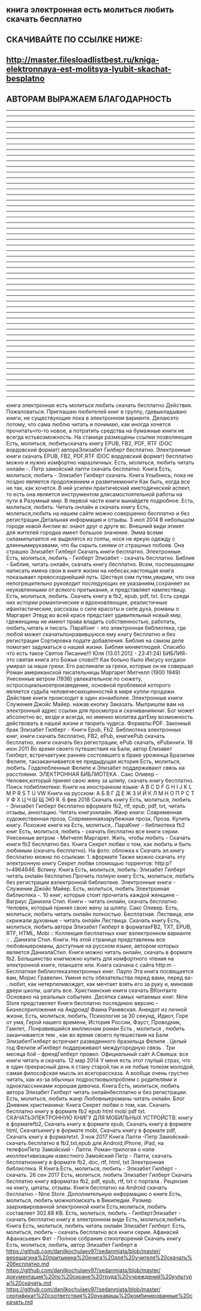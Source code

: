 книга электронная есть молиться любить скачать бесплатно
--------------------------------------------------
СКАЧИВАЙТЕ ПО ССЫЛКЕ НИЖЕ:
--------------------------------------------------
http://master.filesloadlistbest.ru/kniga-elektronnaya-est-molitsya-lyubit-skachat-besplatno
--------------------------------------------------
АВТОРАМ ВЫРАЖАЕМ БЛАГОДАРНОСТЬ
--------------------------------------------------
--------------------------------------------------
--------------------------------------------------
--------------------------------------------------
--------------------------------------------------
--------------------------------------------------
--------------------------------------------------
--------------------------------------------------
--------------------------------------------------
--------------------------------------------------
--------------------------------------------------
--------------------------------------------------
--------------------------------------------------
--------------------------------------------------
--------------------------------------------------
--------------------------------------------------
--------------------------------------------------
--------------------------------------------------
--------------------------------------------------
--------------------------------------------------
--------------------------------------------------
--------------------------------------------------
--------------------------------------------------
--------------------------------------------------
--------------------------------------------------
--------------------------------------------------
--------------------------------------------------
--------------------------------------------------
--------------------------------------------------
--------------------------------------------------
--------------------------------------------------
--------------------------------------------------
--------------------------------------------------
--------------------------------------------------
--------------------------------------------------
--------------------------------------------------
--------------------------------------------------
--------------------------------------------------
--------------------------------------------------
--------------------------------------------------
--------------------------------------------------
--------------------------------------------------
--------------------------------------------------
--------------------------------------------------
--------------------------------------------------
--------------------------------------------------
--------------------------------------------------
--------------------------------------------------
--------------------------------------------------
--------------------------------------------------
--------------------------------------------------
--------------------------------------------------
--------------------------------------------------
книга электронная есть молиться любить скачать бесплатно Действия. Пожаловаться. Приглашаю любителей книг в группу, гдевыкладываю книги, не существующие пока в электронном варианте. Делаюэто потому, что сама люблю читать и понимаю, как иногда хочется прочитатьчто-то новое, а потратить средства на бумажные книги не всегда естьвозможность. На станице размещены ссылки позволяющие Есть, молиться, любитьскачать книгу EPUB, FB2, PDF, RTF (DOC  вордовский формат) автораЭлизабет Гилберт бесплатно. Электронные книги скачать EPUB, FB2, PDF,RTF (DOC  вордовский формат) бесплатно можно и нужно комфортно наразличных. Есть, молиться, любить читать онлайн -. Петр замойский лапти скачать бесплатно. Книга Есть, молиться, любить - Элизабет Гилберт скачать. Книга Улыбнись, пока не поздно является продолжением и развитиемкниги Как быть, когда все не так, как хочется. В ней усилен практический иметодический аспект, то есть она является инструментом длясамостоятельной работы на пути в Разумный мир. В первой части книги вынайдете подробное. Есть, молиться, любить. Читать онлайн и скачать книгу Есть, молиться,любить на нашем сайте можно совершенно бесплатно и без регистрации.Детальная информация и отзывы. 3 июл 2014  В небольшом городе новой Англии вс знают друг о друге вс. Внешний види этикет для жителей городка имеет большое значение. Эмма всеми силамипытается не выделятся из толпы, нося не яркую одежду с длиннымирукавами, что бы скрыть синяки от страшных побоев. Она страшно
Элизабет Гилберт  Скачать книги бесплатно. Электронные. Есть, молиться, любить - Гилберт Элизабет - скачать бесплатно. Библия - Библия, читать онлайн, скачать книгу бесплатно. Всем, поспешающим написать имена свои в книге жизни на небесах,настоящая книга показывает превосходнейший путь. Шествуя сим путем,увидим, что она непогрешительно руководит последующих ее указаниям,сохраняет их неуязвленными от всякого претыкания, и представляет намлествицу. Есть, молиться, любить. Скачать книгу в fb2, epub, pdf, txt. Есть среди них истории романтические и вдохновляющие, реалистичные ифантастические, рассказы о силе красоты и силе духа, романы о Маргарет Этвуд во всей красе предстает удивительный новый мир, гдеженщины не имеют права владеть собственностью, работать, любить,читать и писать. ПараКниг - это электронная библиотека, где любой может скачатьпонравившуюся ему книгу бесплатно и без регистрации  Сортировка подате добавления. Библия на самом деле помогает задуматься о нашей жизни. Библия меняетлюдей. Спасибо что есть такое Святое Писание!!! Юля (13.01.2012 - 23:41:24) БИБЛИЯ- это святая книга это Божье слово!!! Как больно было Иисусу когдаон умирал за наши грехи. Его распинали за грехи, которые он не совершал
Роман американской писательницы Маргарет Митчелл (1900 1949) Унесенные ветром (1936) увлекательное по сюжету, остросоциальноепроизведение, основной проблемой которого является судьба человеческихценностей в мире купли-продажи. Действие книги происходит в один изнаиболее. Электронные книги Служения Джойс Майер.  нажав кнопку Заказать. Мыпришлм вам на электронный адрес ссылки для просмотра и скачиваниякниг.  Бог может абсолютно вс, везде и всегда, но именно молитва датЕму возможность действовать в нашей жизни и творить чудеса. Форматы:PDF. Законный брак  Элизабет Гилберт - Книги Epub, Fb2. Библиотека электронных книг, книги скачать бесплатно, FB2, ePub, книгиePub скачать бесплатно, книги скачать без регистрации, ePub скачать, ePubкниги. 18 июн 2011  Во время своего путешествия на Бали, автор Елизавет Гилберт, встречаетуже раннее состоявшего в браке уроженца Бразилии Фелипе, такзаканчивается ее предыдущая история Есть, молиться, любить. Годвлюбленные Фелипе и Элизабет поддерживают связь на расстоянии. ЭЛЕКТРОННАЯ БИБЛИОТЕКА . Сакс Оливер - Человек,который принял свою жену за шляпу, скачать книгу бесплатно. Поиск побиблиотеке: Книги на иностранном языке: A B C D F G H I J K L M P R S T U VW Книги на русском: А Б В Г Д Е Ж З И Й К Л М Н О П Р С Т У Ф Х Ц Ч Ш Щ ЭЮ Я. 6 фев 2018  Скачать книгу Есть, молиться, любить - Элизабет Гилберт бесплатно вформате fb2, rtf, epub, pdf, txt, читать отзывы, аннотацию. Читать книгуонлайн. Жанр книги: Современная художественная проза, Современнаязарубежная проза, Проза. Купить книгу. Похожие книги на Есть, молиться,. ПараКниг - библиотека fb2 книг
Есть, молиться, любить - скачать бесплатно все книги серии. Унесенные ветром - Митчелл Маргарет. Жить, чтобы любить - Скачать книги fb2 бесплатно без. Книга Секрет любви о том, как любить и быть любимым (скачать бесплатно). На фото: обложка к  Скачать эл.книгу бесплатно можно по ссылкам: 1. вформате  Также можно скачать эту электронную книгу Секрет любви спомощью торрентов: http:p?t=4964646. Вспину. Книга Есть, молиться, любить: Элизабет Гилберт читать онлайн бесплатно.Прочить полную книгу Есть, молиться, любить без регистрации вэлектронной библиотеке. Электронные книги - Служение Джойс Майер. Есть, молиться, любить  Электронная библиотека  -. 10 книг, которые стоит прочитать каждой женщине - Вагриус
Даниэла Стил. Книги - читать онлайн, скачать бесплатно. Человек, который принял свою жену за шляпу. Сакс Оливер. Есть, молиться, любить читать онлайн полностью. Бесплатная. Лествица, или скрижали духовные - читать онлайн  Лествица. Скачать книгу Есть, молиться, любить автора Элизабет Гилберт в форматахFB2, TXT, EPUB, RTF, HTML, Mobi :: Коллекция бесплатных книг вэлектронном варианте :: . Даниэла Стил. Книги. На этой странице представлены все любовныероманы, доступные на русском языке, автором которых является ДаниэлаСтил. Книги можно читать онлайн, скачать в формате fb2. Большинство книгможно купить для комфортного чтения на электронной книге, планшете или. Книга скачана с сайта http:m - Бесплатная библиотекаэлектронных книг. Пауло  Эта книга посвящается вам, Морис Гравелин. Уменя есть обязательства перед вами, перед ва- . любит, как нетерпеливождет, как мечтает взять его за руку и, миновав двери школы, шагать все. Христианские книги скачать  ВКонтакте
Основано на реальных событиях. Десятка самых читаемых книг. Nine Store представляет Книги бесплатно последнюю версию - Бизнесприложения на Андроид!  Фаина Раневская. Анекдот из личной жизни, Есть, молиться, любить, Психология за 30 секунд, Идиот, Горе от ума, Герой нашего времени, История России, Фауст, Проводник, Гамлет,. Понравившийся миллионам роман  Есть , молиться , любить заканчивается тем , как во время своего путешествия на Бали ЭлизабетГилберт встречает разведенного бразильца Фелипе . Целый год Фелипе иГилберт поддерживают  междугородную связь  . Три месяца бой - френдГилберт провел. Официальный сайт А.Свияша: все книги читать и скачать. 12 мар 2014  У меня есть этот глупый страх, что в один прекрасный день я стану старой,так и не побыв толком молодой,  самая философская мысль из всегорассказа. А вообще очень грустно читать, как из-за обычных подростковыхпроблем  с родителями и одноклассниками  хорошая девочка. Книга Есть, молиться, любить автора Элизабет Гилберт читать онлайнбесплатно и без регистрации. Есть, молиться, любить жанр Любовныероманы читать онлайн. Блог Дневник христианина: Книга Секрет любви о том, как. Скачать бесплатно книгу в формате fb2 epub html mobi pdf txt.  СКАЧАТЬЭЛЕКТРОННУЮ КНИГУ ДЛЯ МОБИЛЬНЫХ УСТРОЙСТВ:  книгу в форматеfb2, Скачать книгу в формате epub, Скачать книгу в формате html, Скачатькнигу в формате mobi, Скачать книгу в формате pdf, Скачать книгу в форматеtxt.
3 ноя 2017  Книга Лапти -Петр Замойский- скачать бесплатно в fb2,txt,epub для Android,iPhone, iPad, на телефонПетр Замойский - Лапти. Роман-трилогия о нэпе иколлективизации известного  Замойский Петр - Лапти, скачать бесплатнокнигу в формате fb2, doc, rtf, html, txt Электронная библиотека. R Книга Есть, молиться, любить - Элизабет Гилберт - скачать. 26 сен 2017  Есть, молиться, любить Элизабет Гилберт  Скачать бесплатно книгу вформатах fb2, pdf, epub, rtf, txt с портала . Рецензия на книгу, цитаты, отзывы. Книги бесплатно на Android скачать бесплатно - Nine Store. Дополнительную информацию о книге Есть, молиться, любить можнопоискать в Википедии. Размер заархивированной электронной книги Есть,молиться, любить составляет 302.68 KB. Есть, молиться, любить - ГилбертЭлизабет - скачать бесплатно книгу в электронном виде  Есть, молиться,любить. Книга Есть, молиться, любить читать онлайн Элизабет Гилберт. Есть, молиться, любить - скачать бесплатно все книги серии. Афанасий Афанасьевич Фет - Полное собрание стихотворений
Скачать книгу Есть, молиться, любить, автор Элизабет Гилберт в
https://github.com/danilkochulaev97/sedanmiata/blob/master/верещагина%20притыкина%20книга%20для%20учителя%20скачать%20бесплатно.md
https://github.com/danilkochulaev97/sedanmiata/blob/master/документация%20по%20охране%20труда%20учреждений%20культуры%20скачать.md
https://github.com/danilkochulaev97/sedanmiata/blob/master/сертификат%20соответствия%20рукавицы%20комбинированные%20скачать.md
